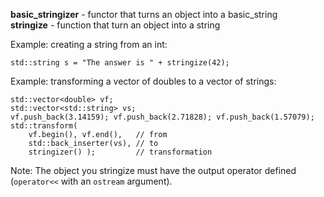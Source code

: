 **basic_stringizer** - functor that turns an object into a basic_string  
**stringize** - function that turn an object into a string

Example: creating a string from an int:

	std::string s = "The answer is " + stringize(42);
	
Example: transforming a vector of doubles to a vector of strings:

	std::vector<double> vf;
	std::vector<std::string> vs;
	vf.push_back(3.14159); vf.push_back(2.71828); vf.push_back(1.57079);
	std::transform(
	    vf.begin(), vf.end(),   // from
	    std::back_inserter(vs), // to
	    stringizer() );         // transformation

Note: The object you stringize must have the output operator defined (`operator<<` with an `ostream` argument).
